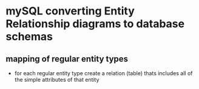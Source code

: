 # mySQL converting Entity Relationship diagrams to database schemas

## mapping of regular entity types

- for each regular entity type create a relation (table) thats includes all of the simple attributes of that entity

